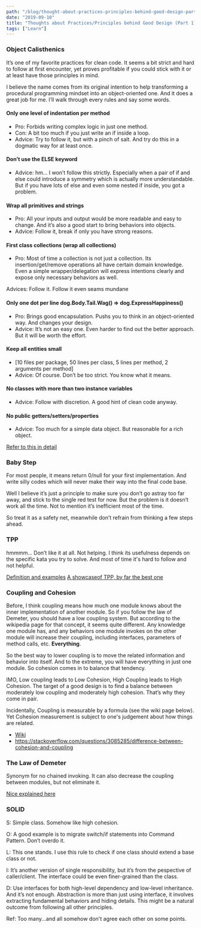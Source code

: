 ```yaml
---
path: "/blog/thought-about-practices-principles-behind-good-design-part-1"
date: "2019-09-10"
title: "Thoughts about Practices/Principles behind Good Design (Part 1)"
tags: ["Learn"]
---
```

### Object Calisthenics

It’s one of my favorite practices for clean code. It seems a bit strict and hard to follow at first encounter, yet proves profitable if you could stick with it or at least have those principles in mind.

I believe the name comes from its original intention to help transforming a procedural programming mindset into an object-oriented one. And it does a great job for me. I’ll walk through every rules and say some words.

#### Only one level of indentation per method

* Pro: Forbids writing complex logic in just one method.
* Con: A bit too much if you just write an if inside a loop.
* Advice: Try to follow it, but with a pinch of salt. And try do this in a dogmatic way for at least once.

#### Don’t use the ELSE keyword

* Advice: hm… I won’t follow this strictly. Especially when a pair of if and else could introduce a symmetry which is actually more understandable. But if you have lots of else and even some nested if inside, you got a problem.

#### Wrap all primitives and strings

* Pro: All your inputs and output would be more readable and easy to change. And it’s also a good start to bring behaviors into objects.
* Advice: Follow it, break if only you have strong reasons.

#### First class collections (wrap all collections)

* Pro: Most of time a collection is not just a collection. Its insertion/get/remove operations all have certain domain knowledge. Even a simple wrapper/delegation will express intentions clearly and expose only necessary behaviors as well.

Advices: Follow it. Follow it even seams mundane

#### Only one dot per line dog.Body.Tail.Wag() => dog.ExpressHappiness()

* Pro: Brings good encapsulation. Pushs you to think in an object-oriented way. And changes your design.
* Advice: It’s not an easy one. Even harder to find out the better approach. But it will be worth the effort.

#### Keep all entities small

* [10 files per package, 50 lines per class, 5 lines per method, 2 arguments per method]
* Advice: Of course. Don’t be too strict. You know what it means.

#### No classes with more than two instance variables

* Advice: Follow with discretion. A good hint of clean code anyway.

#### No public getters/setters/properties

* Advice: Too much for a simple data object. But reasonable for a rich object.

[Refer to this in detail](https://javflores.github.io/object-calisthenics/)

### Baby Step

For most people, it means return 0/null for your first implementation. And write silly codes which will never make their way into the final code base.

Well I believe it’s just a principle to make sure you don’t go astray too far away, and stick to the single red test for now. But the problem is it doesn’t work all the time. Not to mention it’s inefficient most of the time.

So treat it as a safety net, meanwhile don’t refrain from thinking a few steps ahead.

### TPP

hmmmm… Don’t like it at all. Not helping. I think its usefulness depends on the specific kata you try to solve. And most of time it's hard to follow and not helpful.

[Definition and examples](https://medium.com/@bean00/the-transformation-priority-premise-81619b247f09)
[A showcaseof TPP, by far the best one](https://codurance.com/2015/05/18/applying-transformation-priority-premise-to-roman-numerals-kata/
)

### Coupling and Cohesion

Before, I think coupling means how much one module knows about the inner implementation of another module. So if you follow the law of Demeter, you should have a low coupling system. But according to the wikipedia page for that concept, it seems quite different. Any knowledge one module has, and any behaviors  one module invokes on the other module will increase their coupling, including interfaces, parameters of method calls, etc. **Everything**.

So the best way to lower coupling is to move the related information and behavior into itself. And to the extreme, you will have everything in just one module. So cohesion comes in to balance that tendency.

IMO, Low coupling leads to Low Cohesion, High Coupling leads to High Cohesion. The target of a good design is to find a balance between moderately low coupling and moderately high cohesion. That’s why they come in pair.

Incidentally, Coupling is measurable by a formula (see the wiki page below). Yet Cohesion measurement is subject to one's judgement about how things are related.

* [Wiki](https://en.wikipedia.org/wiki/Coupling_(computer_programming))
* <https://stackoverflow.com/questions/3085285/difference-between-cohesion-and-coupling>

### The Law of Demeter

Synonym for no chained invoking. It can also decrease the coupling between modules, but not eliminate it.

[Nice explained here](https://dev.to/carlillo/demeters-law-dont-talk-to-strangers-10ep)

### SOLID

S: Simple class. Somehow like high cohesion.

O: A good example is to migrate switch/if statements into Command Pattern. Don’t overdo it.

L: This one stands. I use this rule to check if one class should extend a base class or not.

I: It’s another version of single responsibility, but it’s from the pespective of caller/client. The interface could be even finer-grained than the class.

D: Use interfaces for both high-level dependency and low-level inheritance. And it’s not enough. Abstraction is more than just using interface, it involves extracting fundamental behaviors and hiding details. This might be a natural outcome from following all other principles.

Ref: Too many...and all somehow don't agree each other on some points.
